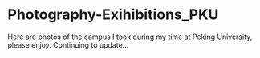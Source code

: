 # Photography-Exihibitions_PKU
 Here are photos of the campus I took during my time at Peking University, please enjoy. Continuing to update...

